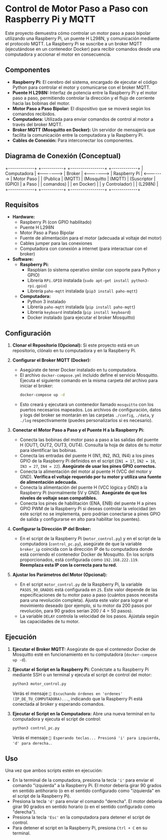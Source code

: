# Control de Motor Paso a Paso con Raspberry Pi y MQTT

Este proyecto demuestra cómo controlar un motor paso a paso bipolar utilizando una Raspberry Pi, un puente H L298N, y comunicación mediante el protocolo MQTT. La Raspberry Pi se suscribe a un broker MQTT (ejecutándose en un contenedor Docker) para recibir comandos desde una computadora y accionar el motor en consecuencia.

## Componentes

* **Raspberry Pi:** El cerebro del sistema, encargado de ejecutar el código Python para controlar el motor y comunicarse con el broker MQTT.
* **Puente H L298N:** Interfaz de potencia entre la Raspberry Pi y el motor paso a paso, permitiendo controlar la dirección y el flujo de corriente hacia las bobinas del motor.
* **Motor Paso a Paso Bipolar:** El dispositivo que se moverá según los comandos recibidos.
* **Computadora:** Utilizada para enviar comandos de control al motor a través del broker MQTT.
* **Broker MQTT (Mosquitto en Docker):** Un servidor de mensajería que facilita la comunicación entre la computadora y la Raspberry Pi.
* **Cables de Conexión:** Para interconectar los componentes.

## Diagrama de Conexión (Conceptual)
+-------------+         +-----------+         +-----------------+         +-------------+
| Computadora | <-------> | Broker    | <-------> | Raspberry Pi    | <-------> | Motor Paso  |
| (Publica    | (MQTT)    | (Mosquitto | (MQTT)    | (Suscriptor     | (GPIO)    | a Paso      |
| comandos)   |         | en Docker) |         | y Controlador)  |         | (L298N)     |
+-------------+         +-----------+         +-----------------+         +-------------+
## Requisitos

* **Hardware:**
    * Raspberry Pi (con GPIO habilitado)
    * Puente H L298N
    * Motor Paso a Paso Bipolar
    * Fuente de alimentación para el motor (adecuada al voltaje del motor)
    * Cables jumper para las conexiones
    * Computadora con conexión a internet (para interactuar con el broker)
* **Software:**
    * **Raspberry Pi:**
        * Raspbian (o sistema operativo similar con soporte para Python y GPIO)
        * Librería `RPi.GPIO` instalada (`sudo apt-get install python3-rpi.gpio`)
        * Librería `paho-mqtt` instalada (`pip3 install paho-mqtt`)
    * **Computadora:**
        * Python 3 instalado
        * Librería `paho-mqtt` instalada (`pip install paho-mqtt`)
        * Librería `keyboard` instalada (`pip install keyboard`)
        * Docker instalado (para ejecutar el broker Mosquitto)

## Configuración

1.  **Clonar el Repositorio (Opcional):** Si este proyecto está en un repositorio, clónalo en tu computadora y en la Raspberry Pi.

2.  **Configurar el Broker MQTT (Docker):**
    * Asegúrate de tener Docker instalado en tu computadora.
    * El archivo `docker-compose.yml` incluido define el servicio Mosquitto. Ejecuta el siguiente comando en la misma carpeta del archivo para iniciar el broker:
        ```bash
        docker-compose up -d
        ```
    * Esto creará y ejecutará un contenedor llamado `mosquitto` con los puertos necesarios mapeados. Los archivos de configuración, datos y logs del broker se montarán en las carpetas `./config`, `./data`, y `./log` respectivamente (puedes personalizarlos si es necesario).

3.  **Conectar el Motor Paso a Paso y el Puente H a la Raspberry Pi:**
    * Conecta las bobinas del motor paso a paso a las salidas del puente H (OUT1, OUT2, OUT3, OUT4). Consulta la hoja de datos de tu motor para identificar las bobinas.
    * Conecta las entradas del puente H (IN1, IN2, IN3, IN4) a los pines GPIO de la Raspberry Pi definidos en el script (`IN1 = 17`, `IN2 = 18`, `IN3 = 27`, `IN4 = 22`). **Asegúrate de usar los pines GPIO correctos.**
    * Conecta la alimentación del motor al puente H (VCC del motor y GND). **Verifica el voltaje requerido por tu motor y utiliza una fuente de alimentación adecuada.**
    * Conecta la alimentación del puente H (VCC lógica y GND) a la Raspberry Pi (normalmente 5V y GND). **Asegúrate de que los niveles de voltaje sean compatibles.**
    * Conecta los pines de habilitación (ENA, ENB) del puente H a pines GPIO PWM de la Raspberry Pi si deseas controlar la velocidad (en este script no se implementa, pero podrían conectarse a pines GPIO de salida y configurarse en alto para habilitar los puentes).

4.  **Configurar la Dirección IP del Broker:**
    * En el script de la Raspberry Pi (`motor_control.py`) y en el script de la computadora (`control_pc.py`), asegúrate de que la variable `broker_ip` coincida con la dirección IP de tu computadora donde está corriendo el contenedor Docker de Mosquitto. En los scripts proporcionados, está configurada como `192.168.222.119`. **Reemplaza esta IP con la correcta para tu red.**

5.  **Ajustar los Parámetros del Motor (Opcional):**
    * En el script `motor_control.py` de la Raspberry Pi, la variable `PASOS_90_GRADOS` está configurada en `25`. Este valor depende de las especificaciones de tu motor paso a paso (cuántos pasos necesita para una revolución completa). Ajusta este valor para lograr el movimiento deseado (por ejemplo, si tu motor da 200 pasos por revolución, para 90 grados serían 200 / 4 = 50 pasos).
    * La variable `DELAY` controla la velocidad de los pasos. Ajústala según las capacidades de tu motor.

## Ejecución

1.  **Ejecutar el Broker MQTT:** Asegúrate de que el contenedor Docker de Mosquitto esté en funcionamiento en tu computadora (`docker-compose up -d`).

2.  **Ejecutar el Script en la Raspberry Pi:** Conéctate a tu Raspberry Pi mediante SSH o un terminal y ejecuta el script de control del motor:
    ```bash
    python3 motor_control.py
    ```
    Verás el mensaje `📡 Escuchando órdenes en 'ordenes' (IP_DE_TU_COMPUTADORA)...`, indicando que la Raspberry Pi está conectada al broker y esperando comandos.

3.  **Ejecutar el Script en la Computadora:** Abre una nueva terminal en tu computadora y ejecuta el script de control:
    ```bash
    python3 control_pc.py
    ```
    Verás el mensaje `🔵 Esperando teclas... Presioná 'i' para izquierda, 'd' para derecha.`.

## Uso

Una vez que ambos scripts estén en ejecución:

* En la terminal de la computadora, presiona la tecla `'i'` para enviar el comando "izquierda" a la Raspberry Pi. El motor debería girar 90 grados en sentido antihorario (o en el sentido configurado como "izquierda" en el script de la Raspberry Pi).
* Presiona la tecla `'d'` para enviar el comando "derecha". El motor debería girar 90 grados en sentido horario (o en el sentido configurado como "derecha").
* Presiona la tecla `'Esc'` en la computadora para detener el script de control.
* Para detener el script en la Raspberry Pi, presiona `Ctrl + C` en su terminal.
